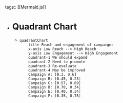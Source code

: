 tags:: [[Mermaid.js]]

- # Quadrant Chart
	- ```mermaid
	  quadrantChart
	      title Reach and engagement of campaigns
	      x-axis Low Reach --> High Reach
	      y-axis Low Engagement --> High Engagement
	      quadrant-1 We should expand
	      quadrant-2 Need to promote
	      quadrant-3 Re-evaluate
	      quadrant-4 May be improved
	      Campaign A: [0.3, 0.6]
	      Campaign B: [0.45, 0.23]
	      Campaign C: [0.57, 0.69]
	      Campaign D: [0.78, 0.34]
	      Campaign E: [0.40, 0.34]
	      Campaign F: [0.35, 0.78]
	  ```